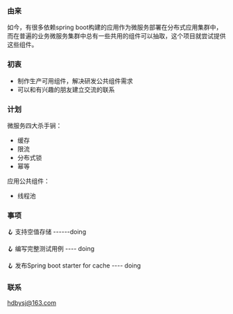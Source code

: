 ### 由来
如今，有很多依赖spring boot构建的应用作为微服务部署在分布式应用集群中，而在普遍的业务微服务集群中总有一些共用的组件可以抽取，这个项目就尝试提供这些组件。
### 初衷
* 制作生产可用组件，解决研发公共组件需求
* 可以和有兴趣的朋友建立交流的联系

### 计划
微服务四大杀手锏：
* 缓存
* 限流
* 分布式锁
* 幂等

应用公共组件：
* 线程池

### 事项
🪝 支持空值存储 ------doing

🪝 编写完整测试用例  ---- doing

🪝 发布Spring boot starter for cache ---- doing


### 联系
hdbysj@163.com
